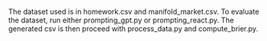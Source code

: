 The dataset used is in homework.csv and manifold_market.csv. To evaluate the dataset, run either prompting_gpt.py or prompting_react.py. The generated csv is then proceed with process_data.py and compute_brier.py.
